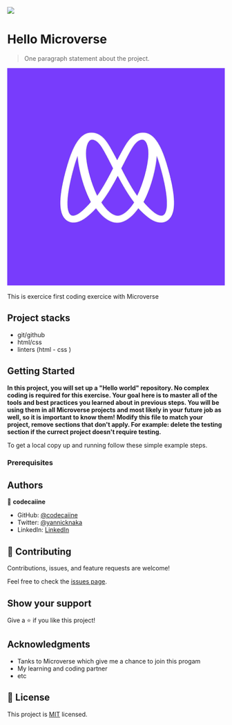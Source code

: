 ![](https://img.shields.io/badge/Microverse-blueviolet)

# Hello Microverse

> One paragraph statement about the project.

![screenshot](./original.jpg)

This is exercice first coding exercice with Microverse

## Project stacks

- git/github
- html/css
- linters (html - css )



## Getting Started

**In this project, you will set up a "Hello world" repository. No complex coding is required for this exercise. Your goal here is to master all of the tools and best practices you learned about in previous steps. You will be using them in all Microverse projects and most likely in your future job as well, so it is important to know them!**
**Modify this file to match your project, remove sections that don't apply. For example: delete the testing section if the currect project doesn't require testing.**


To get a local copy up and running follow these simple example steps.

### Prerequisites





## Authors

👤 **codecaiine**

- GitHub: [@codecaiine](https://github.com/codecaiine)
- Twitter: [@yannicknaka](https://twitter.com/yannicknaka)
- LinkedIn: [LinkedIn](https://www.linkedin.com/in/yannick-no%C3%ABl-aka/)


## 🤝 Contributing

Contributions, issues, and feature requests are welcome!

Feel free to check the [issues page](../../issues/).

## Show your support

Give a ⭐️ if you like this project!

## Acknowledgments

- Tanks to Microverse which give me a chance to join this progam
- My learning and coding partner
- etc

## 📝 License

This project is [MIT](./MIT.md) licensed.

